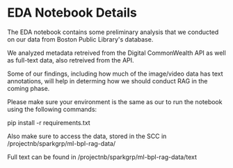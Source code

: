 # EDA Notebook Details

The EDA notebook contains some preliminary analysis that we conducted on our data from Boston Public Library's database.

We analyzed metadata retreived from the Digital CommonWealth API as well as full-text data, also retreived from the API.

Some of our findings, including how much of the image/video data has text annotations, will help in determing how we should conduct RAG in the coming phase.

Please make sure your environment is the same as our to run the notebook using the following commands:

pip install -r requirements.txt

Also make sure to access the data, stored in the SCC in /projectnb/sparkgrp/ml-bpl-rag-data/

Full text can be found in /projectnb/sparkgrp/ml-bpl-rag-data/text
